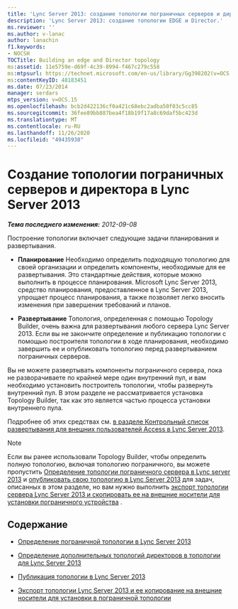 ```yaml
---
title: 'Lync Server 2013: создание топологии пограничных серверов и директора'
description: 'Lync Server 2013: создание топологии EDGE и Director.'
ms.reviewer: ''
ms.author: v-lanac
author: lanachin
f1.keywords:
- NOCSH
TOCTitle: Building an edge and Director topology
ms:assetid: 11e5759e-d69f-4c39-8994-f467c279c558
ms:mtpsurl: https://technet.microsoft.com/en-us/library/Gg398202(v=OCS.15)
ms:contentKeyID: 48183451
ms.date: 07/23/2014
manager: serdars
mtps_version: v=OCS.15
ms.openlocfilehash: bcb2d422136cf0a421c68ebc2adba50f03c5cc85
ms.sourcegitcommit: 36fee89bb887bea4f18b19f17a8c69daf5bc423d
ms.translationtype: MT
ms.contentlocale: ru-RU
ms.lasthandoff: 11/26/2020
ms.locfileid: "49435938"
---
```

# <a name="building-an-edge-and-director-topology-in-lync-server-2013"></a>Создание топологии пограничных серверов и директора в Lync Server 2013

<div data-xmlns="http://www.w3.org/1999/xhtml">

<div class="topic" data-xmlns="http://www.w3.org/1999/xhtml" data-msxsl="urn:schemas-microsoft-com:xslt" data-cs="https://msdn.microsoft.com/">

<div data-asp="https://msdn2.microsoft.com/asp">



</div>

<div id="mainSection">

<div id="mainBody">

<span> </span>

_**Тема последнего изменения:** 2012-09-08_

Построение топологии включает следующие задачи планирования и развертывания.

  - **Планирование**   Необходимо определить подходящую топологию для своей организации и определить компоненты, необходимые для ее развертывания. Это стандартные действия, которые можно выполнить в процессе планирования. Microsoft Lync Server 2013, средство планирования, предоставленное в Lync Server 2013, упрощает процесс планирования, а также позволяет легко вносить изменения при завершении требований и планов.

  - **Развертывание**   Топология, определенная с помощью Topology Builder, очень важна для развертывания любого сервера Lync Server 2013. Если вы не закончите определение и публикацию топологии с помощью построителя топологии в ходе планирования, необходимо завершить ее и опубликовать топологию перед развертыванием пограничных серверов.

Вы не можете развертывать компоненты пограничного сервера, пока не разворачиваете по крайней мере один внутренний пул, и вам необходимо установить построитель топологии, чтобы развернуть внутренний пул. В этом разделе не рассматривается установка Topology Builder, так как это является частью процесса установки внутреннего пула.

Подробнее об этих средствах см. [в разделе Контрольный список развертывания для внешних пользователей Access в Lync Server 2013](lync-server-2013-deployment-checklist-for-external-user-access.md).

<div>


> [!NOTE]  
> Если вы ранее использовали Topology Builder, чтобы определить полную топологию, включая топологию пограничного, вы можете пропустить <A href="lync-server-2013-define-your-edge-topology.md">Определение топологии пограничного сервера в Lync server 2013</A> и <A href="lync-server-2013-publish-your-topology.md">опубликовать свою топологию в Lync Server 2013</A> для задач, описанных в этом разделе, но вам нужно выполнить <A href="lync-server-2013-export-your-topology-and-copy-it-to-external-media-for-edge-installation.md">экспорт топологии сервера Lync Server 2013 и скопировать ее на внешние носители для установки пограничного устройства</A> .



</div>

<div>

## <a name="in-this-section"></a>Содержание

  - [Определение пограничной топологии в Lync Server 2013](lync-server-2013-define-your-edge-topology.md)

  - [Определение дополнительных топологий директоров в топологии для Lync Server 2013](lync-server-2013-define-optional-director-topologies-in-your-topology.md)

  - [Публикация топологии в Lync Server 2013](lync-server-2013-publish-your-topology.md)

  - [Экспорт топологии Lync Server 2013 и ее копирование на внешние носители для установки в пограничной топологии](lync-server-2013-export-your-topology-and-copy-it-to-external-media-for-edge-installation.md)

</div>

</div>

<span> </span>

</div>

</div>

</div>

